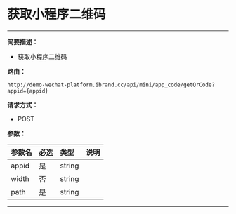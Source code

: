 
# 获取小程序二维码
 ****

**简要描述：**


- 获取小程序二维码


**路由：**

```
http://demo-wechat-platform.ibrand.cc/api/mini/app_code/getQrCode?appid={appid}

```
**请求方式：**
- POST

**参数：**

|参数名|必选|类型|说明|
|:----    |:---|:----- |-----   |
|appid |是  |string |  |
|width | 否  |string |  |
|path |是  |string |  |

 ****
 



